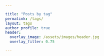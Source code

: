 ```yaml
---

title: "Posts by tag"
permalink: /tags/
layout: tags
author_profile: true
header:
  overlay_image: /assets/images/header.jpg
  overlay_filter: 0.75

---
```

